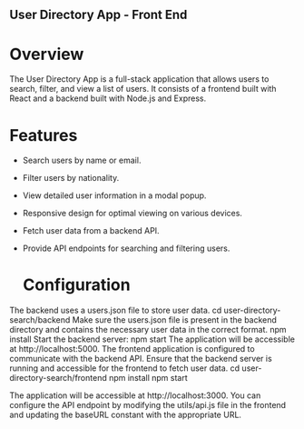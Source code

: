 ## User Directory App - Front End

# Overview

The User Directory App is a full-stack application that allows users to search, filter, and view a list of users. It consists of a frontend built with React and a backend built with Node.js and Express.

# Features
- Search users by name or email.
- Filter users by nationality.
- View detailed user information in a modal popup.
- Responsive design for optimal viewing on various devices.
- Fetch user data from a backend API.
- Provide API endpoints for searching and filtering users.

  # Configuration
The backend uses a users.json file to store user data. 
cd user-directory-search/backend
Make sure the users.json file is present in the backend directory and contains the necessary user data in the correct format.
npm install
Start the backend server:
npm start
The application will be accessible at http://localhost:5000.
The frontend application is configured to communicate with the backend API. Ensure that the backend server is running and accessible for the frontend to fetch user data.
 cd user-directory-search/frontend
 npm install
npm start

  
The application will be accessible at http://localhost:3000.
You can configure the API endpoint by modifying the utils/api.js file in the frontend and updating the baseURL constant with the appropriate URL.
